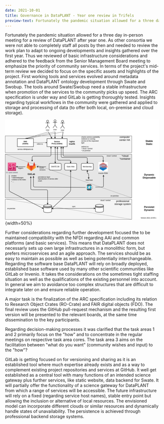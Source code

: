 ```yaml
---
date: 2021-10-01
title: Governance in DataPLANT - Year one review in Trifels
preview-text: Fortunately the pandemic situation allowed for a three day in-person meeting for a review of DataPLANT after year one. As other consortia we were not able to completely staff all posts by then and needed to review the work plan to adapt to ongoing developments and insights gathered over the first year. Thus we reviewed of basic infrastructure considerations and adhered to the feedback from the Senior Management Board meeting to emphasize the priority of community services...
---
```


Fortunately the pandemic situation allowed for a three day in-person meeting for a review of DataPLANT after year one. As other consortia we were not able to completely staff all posts by then and needed to review the work plan to adapt to ongoing developments and insights gathered over the first year. Thus we reviewed of basic infrastructure considerations and adhered to the feedback from the Senior Management Board meeting to emphasize the priority of community services. In terms of the project's mid-term review we decided to focus on the specific assets and highlights of the project. First working tools and services evolved around metadata annotation and DataPLANT ontology development through Swate and Swobup. The tools around Swate/Swobup need a stable infrastructure when promotion of the services to the community picks up speed. The ARC specification is under way and GitLab is getting thoroughly tested. Insights regarding typical workflows in the community were gathered and applied to storage and processing of data (to offer both local, on-premise and cloud storage).

![Possible DataPLANT infrastucture](/src/assets/images/news/Possible-DataPLANT-Infrastructure.png "Possible DataPLANT infrastucture"){width=50%}


Further considerations regarding further development focused the to be maintained compatibility with the NFDI regarding AAI and common platforms (and basic services). This means that DataPLANT does not necessarly sets up own large infrastructures in a monolithic form, but prefers microservices and an agile approach. The services should be as easy to maintain as possible as well as being potentially interchangeable. Regarding the software base DataPLANT will rely on broadly deployed, established base software used by many other scientific communities like GitLab or Invenio. It takes the considerations on the sometimes tight staffing situation as well as the qualifications of the existing personnel into account. In general we aim to avoidance too complex structures that are difficult to integrate later on and ensure reliable operation.

A major task is the finalization of the ARC specification including its relation to Research Object Crates (RO-Crate) and FAIR digital objects (FDO). The final review uses the GitHub pull-request mechanism and the resulting first version will be presented to the relevant boards, at the same time dissemination to the key participants.

Regarding decision-making processes it was clarified that the task areas
1 and 2 primarily focus on the "how" and to concentrate in the regular meetings on respective task area cores. The task area 3 aims on the facilitation between "what do you want" (community wishes and input) to the "how"?

GitLab is getting focused on for versioning and sharing as it is an established tool where much expertise already exists and as a way to complement existing project repositories and services at GitHub. It well get established as a central tool with many functions of an intended science gateway plus further services, like static website, data backend for Swate. It will partially offer the functionality of a science gateway for DataPLANT from which a range of services will be accessible.
The future infrastructure will rely on a fixed (regarding service host names), stable entry point but allowing the inclusion or alternative of local resources. The envisioned model can incorporate different clouds or similar resources and dynamically handle states of unavailability.
The persistence is achieved through professional backend storage systems.

